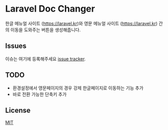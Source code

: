 Laravel Doc Changer
=====
한글 메뉴얼 사이트 (https://laravel.kr)와 영문 메뉴얼 사이트 (https://laravel.kr) 간의 이동을 도와주는 버튼을 생성해줍니다. 


Issues
-----

이슈는 여기에 등록해주세요 [issue tracker](http://github.com/kkame/laravel-doc-changer/issues).


TODO
-----
- 환경설정에서 영문페이지의 경우 강제 한글페이지로 이동하는 기능 추가
- 바로 전환 가능한 단축키 추가 

License
-----

[MIT](http://opensource.org/licenses/MIT)

 